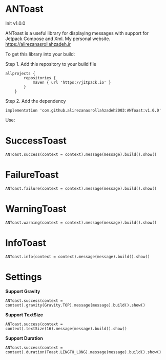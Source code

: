 # ANToast
Init v1.0.0

ANToast is a useful library for displaying messages with support for Jetpack Compose and Xml.
My personal website. 
https://alirezanasrollahzadeh.ir

To get this library into your build:

Step 1. Add this repository to your build file
```
allprojects {
		repositories {
			maven { url 'https://jitpack.io' }
		}
  	}
```
Step 2. Add the dependency

``` implementation 'com.github.alirezanasrollahzadeh2003:ANToast:v1.0.0' ```

Use:

# SuccessToast


``` ANToast.success(context = context).message(message).build().show() ```

# FailureToast


``` ANToast.failure(context = context).message(message).build().show() ```

# WarningToast


``` ANToast.warning(context = context).message(message).build().show() ```

# InfoToast


``` ANToast.info(context = context).message(message).build().show() ```

# Settings

**Support Gravity**

``` ANToast.success(context = context).gravity(Gravity.TOP).message(message).build().show() ```

**Support TextSize**

``` ANToast.success(context = context).textSize(16).message(message).build().show() ```

**Support Duration**

``` ANToast.success(context = context).duration(Toast.LENGTH_LONG).message(message).build().show() ```

